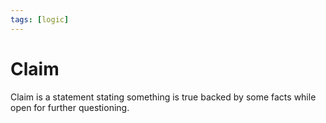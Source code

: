 ```yaml
---
tags: [logic]
---
```


# Claim

Claim is a statement stating something is true backed by some facts while open
for further questioning.
